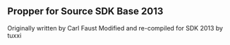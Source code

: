 ## Propper for Source SDK Base 2013

Originally written by Carl Faust
Modified and re-compiled for SDK 2013 by tuxxi
